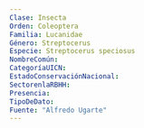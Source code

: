 ```yaml
---
Clase: Insecta
Orden: Coleoptera
Familia: Lucanidae
Género: Streptocerus
Especie: Streptocerus speciosus
NombreComún: 
CategoríaUICN: 
EstadoConservaciónNacional: 
SectorenlaRBHH: 
Presencia: 
TipoDeDato: 
Fuente: "Alfredo Ugarte"
---
```

